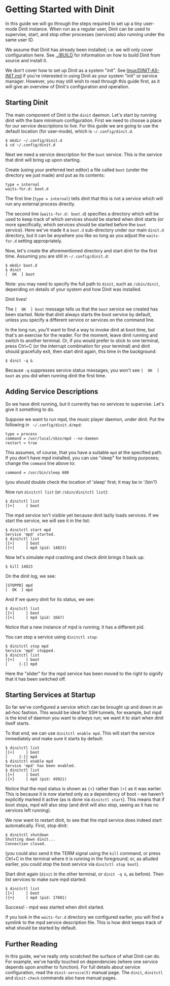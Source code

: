 # Getting Started with Dinit

In this guide we will go through the steps required to set up a tiny user-mode
Dinit instance. When run as a regular user, Dinit can be used to supervise,
start, and stop other processes (services) also running under the same user ID.

We assume that Dinit has already been installed; i.e. we will only cover
configuration here. See [../BUILD](../BUILD) for information on how to
build Dinit from source and install it.

We don't cover how to set up Dinit as a system "init". See [linux/DINIT-AS-INIT.md](linux/DINIT-AS-INIT.md)
if you're interested in using Dinit as your system "init" or service manager.
However, you may still wish to read through this guide first, as it will give
an overview of Dinit's configuration and operation.

## Starting Dinit

The main component of Dinit is the `dinit` daemon. Let's start by running dinit
with the bare minimum configuration. First we need to choose a place for our
service descriptions to live. For this guide we are going to use the default
location (for user-mode), which is `~/.config/dinit.d`.

```
$ mkdir ~/.config/dinit.d
$ cd ~/.config/dinit.d
```

Next we need a service description for the `boot` service. This is the service
that dinit will bring up upon starting.

Create (using your preferred text editor) a file called `boot` (under the
directory we just made) and put as its contents:
```
type = internal
waits-for.d: boot.d
```

The first line (`type = internal`) tells dinit that this is not a service which
will run any external process directly.

The second line (`waits-for.d: boot.d`) specifies a directory which will be
used to keep track of which services should be started when dinit starts (or
more specifically, which services should be started before the `boot` service).
Here we've made it a `boot.d` sub-directory under our main `dinit.d` directory,
but it can be anywhere you like so long as you adjust the `waits-for.d` setting
appropriately.

Now, let's create the aforementioned directory and start dinit for the first time.
Assuming you are still in `~/.config/dinit.d`:
```
$ mkdir boot.d
$ dinit
[  OK  ] boot
```

Note: you may need to specify the full path to `dinit`, such as `/sbin/dinit`,
depending on details of your system and how Dinit was installed.

Dinit lives!

The `[  OK  ] boot` message tells us that the `boot` service we created has
been started. Note that dinit always starts the boot service by default,
unless you specify a different service or services on the command line.

In the long run, you'll want to find a way to invoke dinit at boot time, but
that's an exercise for the reader. For the moment, leave dinit running and
switch to another terminal. Or, if you would prefer to stick to one terminal,
press Ctrl+C (or the interrupt combination for your terminal) and dinit should
gracefully exit, then start dinit again, this time in the background:
```
$ dinit -q & 
```

Because `-q` suppresses service status messages, you won't see `[  OK  ] boot` as
you did when running dinit the first time.

## Adding Service Descriptions

So we have dinit running, but it currently has no services to supervise. Let's
give it something to do.

Suppose we want to run mpd, the music player daemon, under dinit. Put the
following in ` ~/.config/dinit.d/mpd`:
```
type = process
command = /usr/local/sbin/mpd --no-daemon
restart = true
```

This assumes, of course, that you have a suitable `mpd` at the specified path.
If you don't have mpd installed, you can use "sleep" for testing purposes;
change the `command` line above to:
```
command = /usr/bin/sleep 600
```
(you should double check the location of 'sleep' first; it may be in '/bin'!)

Now run `dinitctl list` (or `/sbin/dinitctl list`):
```
$ dinitctl list
[[+]     ] boot
```

The mpd service isn't visible yet because dinit lazily loads services. If we
start the service, we will see it in the list:
```
$ dinitctl start mpd
Service 'mpd' started.
$ dinitctl list
[[+]     ] boot
[[+]     ] mpd (pid: 14823)
```

Now let's simulate mpd crashing and check dinit brings it back up:
```
$ kill 14823
```

On the dinit log, we see:
```
[STOPPD] mpd
[  OK  ] mpd
```

And if we query dinit for its status, we see:
```
$ dinitctl list
[[+]     ] boot
[[+]     ] mpd (pid: 1667)
```

Notice that a new instance of mpd is running; it has a different pid.

You can stop a service using `dinitctl stop`:
```
$ dinitctl stop mpd
Service 'mpd' stopped.
$ dinitctl list
[[+]     ] boot
[     {-}] mpd
```

Here the "slider" for the mpd service has been moved to the right to signify
that it has been switched off.

## Starting Services at Startup

So far we've configured a service which can be brought up and down in an ad-hoc
fashion. This would be ideal for SSH tunnels, for example, but mpd is the kind
of daemon you want to *always* run; we want it to start when dinit itself
starts.

To that end, we can use `dinitctl enable mpd`. This will start the service
immediately *and* make sure it starts by default:
```
$ dinitctl list
[[+]     ] boot
[     {-}] mpd
$ dinitctl enable mpd
Service 'mpd' has been enabled.
$ dinitctl list
[[+]     ] boot
[{+}     ] mpd (pid: 49921)
```

Notice that the mpd status is shown as `{+}` rather than `[+]` as it was
earlier. This is because it is now started only as a dependency of boot -
we haven't explicitly marked it active (as is done via `dinitctl start`).
This means that if boot stops, mpd will also stop (and dinit will also
stop, seeing as it has no services left running).

We now want to restart dinit, to see that the mpd service does indeed start
automatically. First, stop dinit:
```
$ dinitctl shutdown
Shutting down dinit...
Connection closed.
```
(you could also send it the TERM signal using the `kill` command, or press Ctrl+C
in the terminal where it is running in the foreground; or, as alluded earlier, you
could stop the boot service via `dinitctl stop boot`).

Start dinit again (`dinit` in the other terminal, or `dinit -q &`, as before).
Then list services to make sure mpd started:
```
$ dinitctl list
[[+]     ] boot
[{+}     ] mpd (pid: 17601)
```

Success! - mpd was started when dinit started.

If you look in the `waits-for.d` directory we configured earlier, you will
find a symlink to the mpd service description file. This is how dinit keeps
track of what should be started by default.

## Further Reading

In this guide, we've really only scratched the surface of what Dinit can do.
For example, we've hardly touched on dependencies (where one service depends
upon another to function). For full details about service configuration, read
the `dinit-service(5)` manual page. The `dinit`, `dinitctl` and `dinit-check`
commands also have manual pages.
